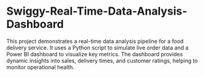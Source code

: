 # Swiggy-Real-Time-Data-Analysis-Dashboard
This project demonstrates a real-time data analysis pipeline for a food delivery service. It uses a Python script to simulate live order data and a Power BI dashboard to visualize key metrics. The dashboard provides dynamic insights into sales, delivery times, and customer ratings, helping to monitor operational health.

